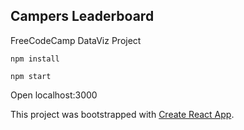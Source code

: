 Campers Leaderboard
-----------------
FreeCodeCamp DataViz Project

`npm install`

`npm start`

Open localhost:3000

This project was bootstrapped with [Create React App](https://github.com/facebookincubator/create-react-app).
